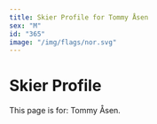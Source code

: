 ```yaml
---
title: Skier Profile for Tommy Åsen
sex: "M"
id: "365"
image: "/img/flags/nor.svg" 
---
```


# Skier Profile

This page is for: Tommy Åsen.
    